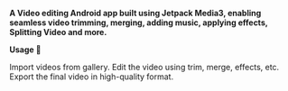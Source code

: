 **A Video editing Android app built using Jetpack Media3, enabling seamless
video trimming,
merging,
adding music,
applying effects,
Splitting Video
and more.** 


**Usage 📌**

Import videos from gallery.
Edit the video using trim, merge, effects, etc.
Export the final video in high-quality format.
